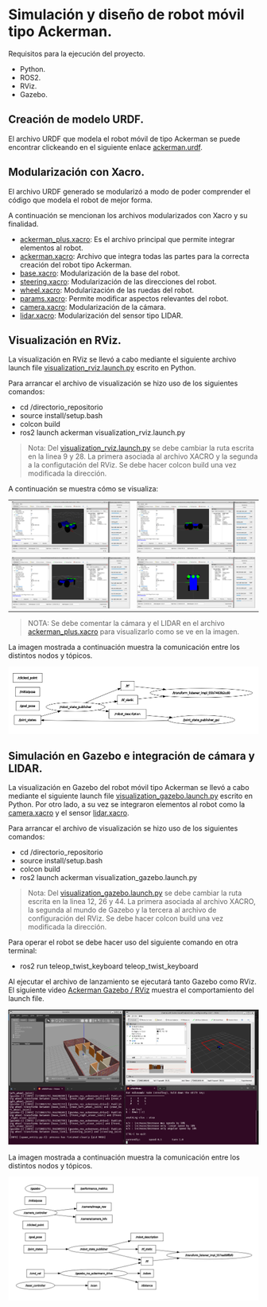 # Simulación y diseño de robot móvil tipo Ackerman.

Requisitos para la ejecución del proyecto.

- Python.
- ROS2.
- RViz.
- Gazebo.

## Creación de modelo URDF.

El archivo URDF que modela el robot móvil de tipo Ackerman se puede encontrar clickeando en el siguiente enlace [ackerman.urdf](https://github.com/Willica/Ackerman-ROS-Project/tree/master/urdf).

## Modularización con Xacro.

El archivo URDF generado se modularizó a modo de poder comprender el código que modela el robot de mejor forma. 

A continuación se mencionan los archivos modularizados con Xacro y su finalidad.

- [ackerman_plus.xacro](https://github.com/Willica/Ackerman-ROS-Project/blob/master/xacro/ackerman_plus.xacro): Es el archivo principal que permite integrar elementos al robot.
- [ackerman.xacro](https://github.com/Willica/Ackerman-ROS-Project/blob/master/xacro/ackerman.xacro): Archivo que integra todas las partes para la correcta creación del robot tipo Ackerman.
- [base.xacro](https://github.com/Willica/Ackerman-ROS-Project/blob/master/xacro/base.xacro): Modularización de la base del robot.
- [steering.xacro](https://github.com/Willica/Ackerman-ROS-Project/blob/master/xacro/steering.xacro): Modularización de las direcciones del robot.
- [wheel.xacro](https://github.com/Willica/Ackerman-ROS-Project/blob/master/xacro/wheel.xacro): Modularización de las ruedas del robot.
- [params.xacro](https://github.com/Willica/Ackerman-ROS-Project/blob/master/xacro/params.xacro): Permite modificar aspectos relevantes del robot.
- [camera.xacro](https://github.com/Willica/Ackerman-ROS-Project/blob/master/xacro/camera.xacro): Modularización de la cámara.
- [lidar.xacro](https://github.com/Willica/Ackerman-ROS-Project/blob/master/xacro/lidar.xacro): Modularización del sensor tipo LIDAR.

## Visualización en RViz.

La visualización en RViz se llevó a cabo mediante el siguiente archivo launch file [visualization_rviz.launch.py](https://github.com/Willica/Ackerman-ROS-Project/blob/master/ackerman/launch/visualization_rviz.launch.py) escrito en Python.

Para arrancar el archivo de visualización se hizo uso de los siguientes comandos:

- cd /directorio_repositorio
- source install/setup.bash
- colcon build
- ros2 launch ackerman visualization_rviz.launch.py

>Nota: Del [visualization_rviz.launch.py](https://github.com/Willica/Ackerman-ROS-Project/blob/master/ackerman/launch/visualization_rviz.launch.py) se debe cambiar la ruta escrita en la linea 9 y 28. La primera asociada al archivo XACRO y la segunda a la configutación del RViz. Se debe hacer colcon build una vez modificada la dirección.

A continuación se muestra cómo se visualiza:

<div align="center">
  <table>
    <tr>
      <td style="text-align: center;">
        <img src="images/rviz1.png" width="450"/>
      </td>
      <td style="text-align: center;">
        <img src="images/rviz2.png" width="450"/>
      </td>
    </tr>
    <tr>
      <td style="text-align: center;">
        <img src="images/rviz3.png" width="450"/>
      </td>
      <td style="text-align: center;">
        <img src="images/rviz4.png" width="450"/>
      </td>
    </tr>
  </table>
</div>

>NOTA: Se debe comentar la cámara y el LIDAR en el archivo [ackerman_plus.xacro](https://github.com/Willica/Ackerman-ROS-Project/blob/master/xacro/ackerman_plus.xacro) para visualizarlo como se ve en la imagen.

La imagen mostrada a continuación muestra la comunicación entre los distintos nodos y tópicos.

![alt text](<images/nodelist1.png>)

## Simulación en Gazebo e integración de cámara y LIDAR.

La visualización en Gazebo del robot móvil tipo Ackerman se llevó a cabo mediante el siguiente launch file [visualization_gazebo.launch.py](https://github.com/Willica/Ackerman-ROS-Project/blob/master/ackerman/launch/visualization_gazebo.launch.py) escrito en Python. Por otro lado, a su vez se integraron elementos al robot como la [camera.xacro](https://github.com/Willica/Ackerman-ROS-Project/blob/master/xacro/camera.xacro) y el sensor [lidar.xacro](https://github.com/Willica/Ackerman-ROS-Project/blob/master/xacro/lidar.xacro).

Para arrancar el archivo de visualización se hizo uso de los siguientes comandos:

- cd /directorio_repositorio
- source install/setup.bash
- colcon build
- ros2 launch ackerman visualization_gazebo.launch.py

>Nota: Del [visualization_gazebo.launch.py](https://github.com/Willica/Ackerman-ROS-Project/blob/master/ackerman/launch/visualization_gazebo.launch.py) se debe cambiar la ruta escrita en la linea 12, 26 y 44. La primera asociada al archivo XACRO, la segunda al mundo de Gazebo y la tercera al archivo de configuración del RViz. Se debe hacer colcon build una vez modificada la dirección.

Para operar el robot se debe hacer uso del siguiente comando en otra terminal:
- ros2 run teleop_twist_keyboard teleop_twist_keyboard

Al ejecutar el archivo de lanzamiento se ejecutará tanto Gazebo como RViz. El siguiente video [Ackerman Gazebo / RViz](https://www.youtube.com/watch?v=nsB6UI4z3HA) muestra el comportamiento del launch file.

![alt text](<images/RVIZ&GAZEBO.png>)

La imagen mostrada a continuación muestra la comunicación entre los distintos nodos y tópicos.

![alt text](<images/nodelist2.png>)
